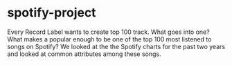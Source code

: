 # spotify-project
Every Record Label wants to create top 100 track. What goes into one? What makes a popular enough to be one of the top 100 most listened to songs on Spotify? We looked at the the Spotify charts for the past two years and looked at common attributes among these songs. 
